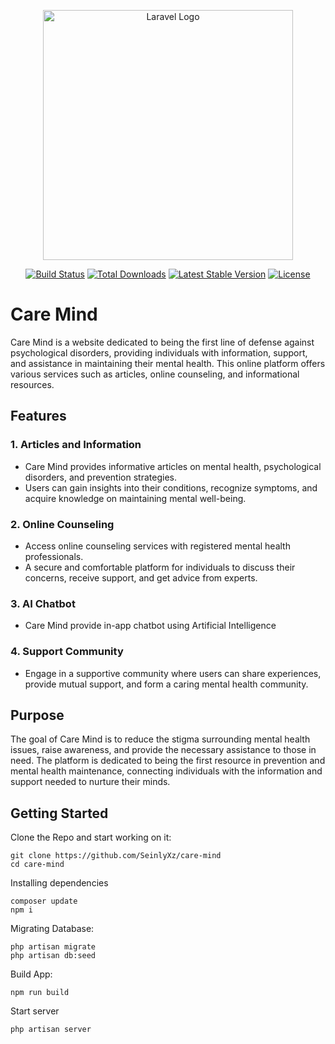 <p align="center"><a href="https://laravel.com" target="_blank"><img src="https://raw.githubusercontent.com/laravel/art/master/logo-lockup/5%20SVG/2%20CMYK/1%20Full%20Color/laravel-logolockup-cmyk-red.svg" width="400" alt="Laravel Logo"></a></p>

<p align="center">
<a href="https://github.com/laravel/framework/actions"><img src="https://github.com/laravel/framework/workflows/tests/badge.svg" alt="Build Status"></a>
<a href="https://packagist.org/packages/laravel/framework"><img src="https://img.shields.io/packagist/dt/laravel/framework" alt="Total Downloads"></a>
<a href="https://packagist.org/packages/laravel/framework"><img src="https://img.shields.io/packagist/v/laravel/framework" alt="Latest Stable Version"></a>
<a href="https://packagist.org/packages/laravel/framework"><img src="https://img.shields.io/packagist/l/laravel/framework" alt="License"></a>
</p>

# Care Mind

Care Mind is a website dedicated to being the first line of defense against psychological disorders, providing individuals with information, support, and assistance in maintaining their mental health. This online platform offers various services such as articles, online counseling, and informational resources.

## Features

### 1. Articles and Information

- Care Mind provides informative articles on mental health, psychological disorders, and prevention strategies.
- Users can gain insights into their conditions, recognize symptoms, and acquire knowledge on maintaining mental well-being.

### 2. Online Counseling

- Access online counseling services with registered mental health professionals.
- A secure and comfortable platform for individuals to discuss their concerns, receive support, and get advice from experts.

### 3. AI Chatbot

- Care Mind provide in-app chatbot using Artificial Intelligence

### 4. Support Community

- Engage in a supportive community where users can share experiences, provide mutual support, and form a caring mental health community.

## Purpose

The goal of Care Mind is to reduce the stigma surrounding mental health issues, raise awareness, and provide the necessary assistance to those in need. The platform is dedicated to being the first resource in prevention and mental health maintenance, connecting individuals with the information and support needed to nurture their minds.

## Getting Started

Clone the Repo and start working on it:
```
git clone https://github.com/SeinlyXz/care-mind
cd care-mind
```

Installing dependencies
```
composer update
npm i
```

Migrating Database:
```
php artisan migrate
php artisan db:seed
```

Build App:
```
npm run build
```

Start server
```
php artisan server
```

